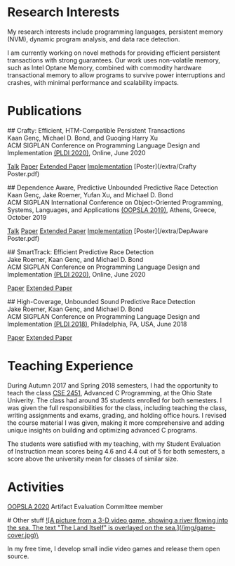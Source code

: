 # Research Interests

My research interests include programming languages, persistent memory (NVM),
dynamic program analysis, and data race detection.

I am currently working on novel methods for providing efficient persistent
transactions with strong guarantees. Our work uses non-volatile memory, such as
Intel Optane Memory, combined with commodity hardware transactional memory to
allow programs to survive power interruptions and crashes, with minimal
performance and scalability impacts.

# Publications

<div> <div class="publication">
## Crafty: Efficient, HTM-Compatible Persistent Transactions
<div class="authors">Kaan Genç, Michael D. Bond, and Guoqing Harry Xu</div>
<div class="conf">ACM SIGPLAN Conference on Programming Language Design and Implementation <a href="https://pldi20.sigplan.org/home">(PLDI 2020)</a>, Online, June 2020</div>

[Talk](https://www.youtube.com/watch?v=wdVLlQXV1to) [Paper](https://dl.acm.org/doi/10.1145/3385412.3385991) [Extended Paper](https://arxiv.org/pdf/2004.00262.pdf) [Implementation](https://github.com/PLaSSticity/Crafty) [Poster](/extra/Crafty Poster.pdf)
</div>


<div class="publication">
## Dependence Aware, Predictive Unbounded Predictive Race Detection
<div class="authors">Kaan Genç, Jake Roemer, Yufan Xu, and Michael D. Bond</div>
<div class="conf">ACM SIGPLAN International Conference on Object-Oriented Programming, Systems, Languages, and Applications <a href="https://2019.splashcon.org/track/splash-2019-oopsla">(OOPSLA 2019)</a>, Athens, Greece, October 2019</div> 

[Talk](https://www.youtube.com/watch?v=YgZWnc31tVQ) [Paper](https://dl.acm.org/doi/10.1145/3360605) [Extended Paper](https://arxiv.org/pdf/1904.13088.pdf) [Implementation](https://github.com/PLaSSticity/SDP-WDP-implementation) [Poster](/extra/DepAware Poster.pdf)
</div>


<div class="publication">
## SmartTrack: Efficient Predictive Race Detection
<div class="authors">Jake Roemer, Kaan Genç, and Michael D. Bond</div>
<div class="conf">ACM SIGPLAN Conference on Programming Language Design and Implementation <a href="https://pldi20.sigplan.org/home">(PLDI 2020)</a>, Online, June 2020 </div>

[Paper](http://web.cse.ohio-state.edu/~mikebond/smarttrack-pldi-2020.pdf) [Extended Paper](https://arxiv.org/pdf/1905.00494.pdf)
</div>


<div class="publication">
## High-Coverage, Unbounded Sound Predictive Race Detection 
<div class="authors">Jake Roemer, Kaan Genç, and Michael D. Bond</div>
<div class="conf">ACM SIGPLAN Conference on Programming Language Design and Implementation <a href="https://pldi18.sigplan.org/">(PLDI 2018)</a>, Philadelphia, PA, USA, June 2018</div>

[Paper](http://web.cse.ohio-state.edu/~bond.213/vindicator-pldi-2018.pdf) [Extended Paper](http://web.cse.ohio-state.edu/~bond.213/vindicator-pldi-2018-xtr.pdf)
</div>
</div>

# Teaching Experience

During Autumn 2017 and Spring 2018 semesters, I had the opportunity to teach the
class [CSE
2451](http://coe-portal.cse.ohio-state.edu/pdf-exports/CSE/CSE-2451.pdf),
Advanced C Programming, at the Ohio State Univerity. The class had around 35
students enrolled for both semesters. I was given the full responsibilities for
the class, including teaching the class, writing assignments and exams, grading,
and holding office hours. I revised the course material I was given, making it
more comprehensive and adding unique insights on building and optimizing
advanced C programs.

The students were satisfied with my teaching, with my Student Evaluation of
Instruction mean scores being 4.6 and 4.4 out of 5 for both semesters, a score
above the university mean for classes of similar size.

# Activities

[OOPSLA 2020](https://2020.splashcon.org/track/splash-2020-Artifacts) Artifact Evaluation Committee member



<div class="other-stuff">
# Other stuff

<a class="img" href="https://seriousbug.itch.io/the-land-itself">
![A picture from a 3-D video game, showing a river flowing into the sea. The text "The Land Itself" is overlayed on the sea.](/img/game-cover.jpg)\
</a>

In my free time, I develop small indie video games and release them open source.
</div>
